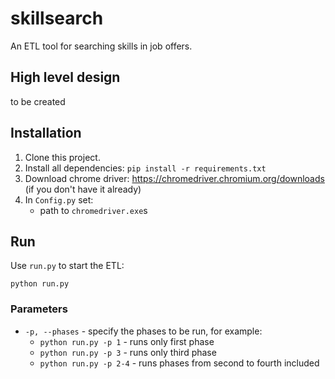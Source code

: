 
# skillsearch
An ETL tool for searching skills in job offers.

## High level design

to be created

## Installation

1. Clone this project.
2. Install all dependencies: `pip install -r requirements.txt`
3. Download chrome driver: https://chromedriver.chromium.org/downloads (if you don't have it already)
4. In `Config.py` set:
    * path to `chromedriver.exe`s


## Run

Use `run.py` to start the ETL:

    python run.py

### Parameters

* `-p, --phases` - specify the phases to be run, for example:
    * `python run.py -p 1` - runs only first phase
    * `python run.py -p 3` - runs only third phase
    * `python run.py -p 2-4` - runs phases from second to fourth included

